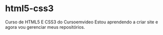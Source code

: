 # html5-css3
 Curso de HTML5 E CSS3 do Cursoemvideo
 Estou aprendendo a criar site e agora vou gerenciar meus repositórios.